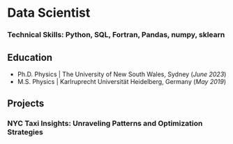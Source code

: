 # Data Scientist

### Technical Skills: Python, SQL, Fortran, Pandas, numpy, sklearn

## Education
- Ph.D. Physics | The University of New South Wales, Sydney (_June 2023_)
- M.S. Physics | Karlruprecht Universität Heidelberg, Germany (_May 2019_)

## Projects
### NYC Taxi Insights: Unraveling Patterns and Optimization Strategies
<div style="display: flex; align-items: center; gap: 15px;">
  <html lang="en">
  <head>
      <meta charset="UTF-8">
      <meta name="viewport" content="width=400, height=400">
      <style>
          .image-container {
              position: relative;
              display: inline-block;
          }
  
          .image-container img {
              display: block;
              width: 100%;
              height: auto;
              filter: blur(0);
              transition: filter 0.3s ease-in-out;
          }
  
          .image-container:hover img {
              filter: blur(5px);
          }
  
          .overlay-text {
              position: absolute;
              top: 50%;
              left: 50%;
              transform: translate(-50%, -50%);
              color: black;
              font-size: 20px;
              font-weight: bold;
              text-align: center;
              opacity: 0;
              transition: opacity 0.3s ease-in-out;
          }
  
          .image-container:hover .overlay-text {
              opacity: 1;
          }
      </style>
  </head>
  <body>
  
  <!-- Your Markdown content goes here -->
  
  <!-- Example: Embedding an image with blur effect and overlay text -->
  <a href="https://jcwons.github.io/github-blogs/2023/11/15/NYC-Taxi-Insights-Unraveling-Patterns-and-Optimization-Strategies.html" target="_blank" rel="noopener noreferrer" class="image-container">
      <img src="/files/img/average_wait_location_top.png" alt="Image Description">
      <div class="overlay-text"> Click here for more details on the project. </div>
  </a>
  
  </body>
  </html>  
  <p>
    <strong> Objective: </strong> Maximise the revenue for a taxi company operating in NYC. <br>
    <strong> Results: </strong> By minimising the wait time of drivers through smart routing after the dropoff, the revenue per driver can be increased leading to a revenue increase of 20% for the company.</p>
</div>
<p style="margin-top: -25px;">
<strong>Techniques:</strong> Using the extremely large data set with timestamps and geospatial data, I identified busy areas via clustering and engineered the most important feature of wait time. The fare is predicted using XGBoost.
</p>

### NYC Taxi Insights Unraveling Patterns and Optimization Strategies

**Objective**: Maximise revenue for a taxi company in NYC.

**Results:** By minimising the wait time of drivers through smart routing after the dropoff, the revenue per driver can be increased on average by 20%. Leading to a revenue increase of 20% for the company.

**Techniques:** Using the extremely large data set with timestamps and geospatial data, I identified busy areas via clustering and engineered the most important feature of wait time. The fare is predicted using XGBoost.

*Tools*
<html lang="en">
<head>
    <meta charset="UTF-8">
    <meta name="viewport" content="width=520, initial-scale=1.0">
    <style>
        .image-container {
            position: relative;
            display: inline-block;
        }

        .image-container img {
            display: block;
            width: 100%;
            height: auto;
            filter: blur(0);
            transition: filter 0.3s ease-in-out;
        }

        .image-container:hover img {
            filter: blur(5px);
        }

        .overlay-text {
            position: absolute;
            top: 50%;
            left: 50%;
            transform: translate(-50%, -50%);
            color: black;
            font-size: 20px;
            font-weight: bold;
            text-align: center;
            opacity: 0;
            transition: opacity 0.3s ease-in-out;
        }

        .image-container:hover .overlay-text {
            opacity: 1;
        }
    </style>
</head>
<body>

<!-- Your Markdown content goes here -->

<!-- Example: Embedding an image with blur effect and overlay text -->
<a href="https://jcwons.github.io/github-blogs/2023/11/15/NYC-Taxi-Insights-Unraveling-Patterns-and-Optimization-Strategies.html" target="_blank" rel="noopener noreferrer" class="image-container">
    <img src="/files/img/average_wait_location_top.png" alt="Image Description">
    <div class="overlay-text"> Click here for more details on the project. </div>
</a>

</body>
</html>


### **Time Series Forecast for Store Sales**
I used **sales data from a store to forecast future sales** using previous data and metadata. I used A/B testing to determine whether holidays and natural disasters affected store sales. Then I compared SARIMA and XGBoost models to forecast the sales, where XGBoost performed the best results. **Future sale numbers were predicted with an 85% accuracy including seasonal trends**.  ([GitHub Repo]([https://github.com/jcwons/BayOp](https://github.com/jcwons/TimeSeriesForecast/))).

*Tools: Python, Pandas, Matplotlib, shapiro, SARIMA, XGBoost*

<img src="./files/img/TS_Forecast.png" width="520" />

### **Surf Myths and Car Park Chatter**
I only picked up surfing as a hobby recently, so I don't have the experience to know if what the more experienced surfer is true or just a myth. For this project, I **gathered wind, weather and wave data** to test various surfing concepts that you might hear in the car park or at the beach. This project involved web crawling and scraping for data followed by extensive data exploration, feature engineering and visualization. I found that **winter months are significantly better for surfing than summer months due to more favourable wind directions.** You can find all the details [here](https://github.com/jcwons/SurfMyths-vs-Data).

*Tools: Python, Pandas, Numpy, Matplotlib* 

<img src="./files/img/Summer_vs_Winter.png" width="220"/> <img src="./files/img/Windrose.png" width="220" />

### **Bayesian Optimisiation for Likelihood Sampling of Cosmological Data**
In this project, I changed the Markov Chain Monte Carlo (MCMC) Sampler of the current state-of-the-art likelihood sampler in cosmology to Bayesian Optimisation. This allows for sampling complicated likelihood functions that have multiple local maxima. With the MCMC sampling method, the analysis was very cumbersome and took several weeks to complete. **The new algorithm reduced the runtime down to hours and improved the accuracy by 20%**. The project was published in a top-tier journal ([Publication](https://iopscience.iop.org/article/10.1088/1475-7516/2022/03/036) & [GitHub Repo](https://github.com/jcwons/BayOp)).

*Tools: Bayesian Optimisation, Gaussian Progress Regression, High Performance Computing, Bayesian Statistics, Fortran, Python, Bash, git*

### **Fisher Forecast for upcoming Cosmological Data**
I designed a Python program to forecast constraints for upcoming surveys. The computational expenses for this project were really high requiring several optimisation methods and parallelisation of the code on a high-performance computation cluster. I was able to reduce the computational expenses drastically by finding a statistical relation allowing me to approximate the most time-consuming step. Besides the programming, this medium-sized collaboration required me to liaise with several stakeholders across different continents. The project was published in a top-tier journal ([Publication](https://journals.aps.org/prd/abstract/10.1103/PhysRevD.108.L021305) & [Github Repo](https://github.com/jcwons/ksw_estimator)).

*Tools: Fisher Forecast, High Performance Computing, Parallelisation, Optimisation, Advanced Statistics, Python, Cython, MPI4Py*

### **Stacked Regression for Housing Price Prediction**
In this project, I used US housing data to predict housing prices. I started with an extensive Explorative Data Analysis where I identified the important features, cleaned the data and created new more significant features from existing features. For the modelling, I used two different approaches Tensorflow decision trees and stacking regression models (GradientBoostingRegression, XGBR Regressor, LGBM Regressor, Lasso, Enet, Kernel Ridge Regressor). **I achieved a root-mean-square error of 0.07**. ([notebook](https://github.com/jcwons/HousePrice_Regression/blob/main/eda-stacking-and-tensorflow-decision-trees.ipynb))

*Tools: Python, Tensorflow, Matplotlib, Stacked Regression, Data Exploration, Data Visualisation, Lasso, XGBR, LGBM*

### **Power BI Dashboard for E-Commerce Sales**
In this project, I used public data on **sales from a US E-Commerce Company**. After cleaning the data, I prepared a dashboard to present the data using Power BI. The dashboard shows **YTD data using interactive filters and slicers**. Different charts, tables and maps are used to highlight important features. The project can be found ([here](https://github.com/jcwons/PowerBI_ECommerce)).

*Tools: PowerBI, SQL, Data Cleaning*

<img src="./files/img/Dashboard_Ecommerce.png" width="320" />



